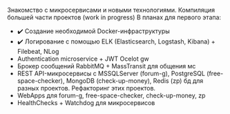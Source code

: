 Знакомство с микросервисами и новыми технологиями. Компиляция большей части проектов (work in progress)
В планах для первого этапа:
- :heavy_check_mark: Создание необходимой Docker-инфраструктуры
- :heavy_check_mark: Логирование с помощью ELK (Elasticsearch, Logstash, Kibana) + Filebeat, NLog
- Authentication microservice + JWT Ocelot gw
- Брокер сообщений RabbitMQ + MassTransit для общения мс
- REST API-микросервисы с MSSQLServer (forum-g), PostgreSQL (free-space-checker), MongoDB (check-up-money), Redis (zp) бд для разных проектов. Рефакторинг этих проектов.
- WebApps для forum-g, free-space-checker, check-up-money, zp
- HealthChecks + Watchdog для микросервисов
